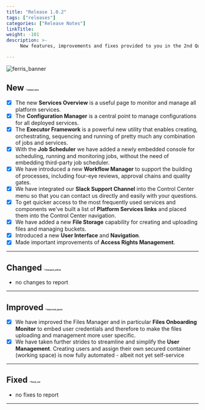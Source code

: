 ```yaml
---
title: "Release 1.0.2"
tags: ["releases"] 
categories: ["Release Notes"]
linkTitle:
weight: -101
description: >-
     New features, improvements and fixes provided to you in the 2nd Quarter of the year 2021.

---
```


![ferris_banner](/images/ferris_banner.png)



## New <img src="/images/added_blue.png" alt="added_blue" style="zoom:25%;" />

- [x] The new **Services Overview** is a useful page to monitor and manage all platform services. 
- [x] The **Configuration Manager** is a central point to manage configurations for all deployed services.
- [x] The **Executor Framework** is a powerful new utility that enables creating, orchestrating, sequencing and running of pretty much any combination of jobs and services.
- [x] With the **Job Scheduler** we have added a newly embedded console for scheduling, running and monitoring jobs, without the need of embedding third-party job scheduler.
- [x] We have introduced a new **Workflow Manager** to support the building of processes, including four-eye reviews, approval chains and quality gates.
- [x] We have integrated our **Slack Support Channel** into the Control Center menu so that you can contact us directly and easily with your questions.
- [x] To get quicker access to the most frequently used services and components we've  built a list of **Platform Services links** and placed them into the Control Center navigation.
- [x] We have added a new **File Storage** capability for creating and uploading files and managing buckets.
- [x] Introduced a new **User Interface** and **Navigation**.  
- [x] Made important improvements of **Access Rights Management**.

---

## Changed <img src="/images/changed_yellow.png" alt="changed_yellow" style="zoom:25%;" />

- no changes to report

---

## Improved <img src="/images/improved_green.png" alt="improved_green" style="zoom:25%;" />

- [x] We have improved the Files Manager and in particular **Files Onboarding Monitor** to embed user credentials and therefore to make the files uploading and management more user specific.
- [x] We have taken further strides to streamline and simplify the **User Management**. Creating users and assign their own secured container (working space) is now fully automated - albeit not yet self-service 

---

## Fixed <img src="/images/fixed_red.png" alt="fixed_red" style="zoom:25%;" />

- no fixes to report

---




